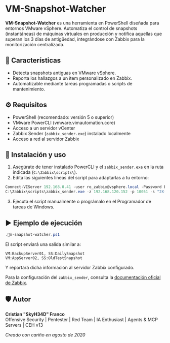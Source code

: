 # VM-Snapshot-Watcher

**VM-Snapshot-Watcher** es una herramienta en PowerShell diseñada para entornos VMware vSphere. Automatiza el control de snapshots (instantáneas) de máquinas virtuales en producción y notifica aquellas que superan los 3 días de antigüedad, integrándose con Zabbix para la monitorización centralizada.

## 📌 Características

- Detecta snapshots antiguas en VMware vSphere.
- Reporta los hallazgos a un ítem personalizado en Zabbix.
- Automatizable mediante tareas programadas o scripts de mantenimiento.

## ⚙️ Requisitos

- PowerShell (recomendado: versión 5 o superior)
- VMware PowerCLI (vmware.vimautomation.core)
- Acceso a un servidor vCenter
- Zabbix Sender (`zabbix_sender.exe`) instalado localmente
- Acceso a red al servidor Zabbix

## 🧪 Instalación y uso

1. Asegúrate de tener instalado PowerCLI y el `zabbix_sender.exe` en la ruta indicada (`C:\Zabbix\scripts\`).
2. Edita las siguientes líneas del script para adaptarlas a tu entorno:

```powershell
Connect-VIServer 192.168.0.41 -user ro_zabbix@vsphere.local -Password EstaP***Contr4seña
C:\Zabbix\scripts\zabbix_sender.exe -z 192.168.120.152 -p 10051 -s "2X-RAS" -k ss.name -o $a
```

3. Ejecuta el script manualmente o prográmalo en el Programador de tareas de Windows.

## ▶️ Ejemplo de ejecución

```powershell
.m-snapshot-watcher.ps1
```

El script enviará una salida similar a:

```
VM:BackupServer01, SS:DailySnapshot
VM:AppServer02, SS:OldTestSnapshot
```

Y reportará dicha información al servidor Zabbix configurado.

Para la configuración del `zabbix_sender`, consulta la [documentación oficial de Zabbix](https://www.zabbix.com/documentation/current/en/manpages/zabbix_sender).

## 🛡️ Autor

**Cristian "SkyH34D" Franco**  
Offensive Security | Pentester | Red Team | IA Enthusiast | Agents & MCP Servers | CEH v13

_Creado con cariño en agosto de 2020_
